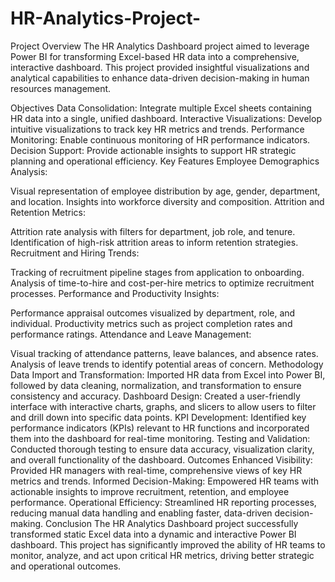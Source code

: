 # HR-Analytics-Project-

Project Overview
The HR Analytics Dashboard project aimed to leverage Power BI for transforming Excel-based HR data into a comprehensive, interactive dashboard. This project provided insightful visualizations and analytical capabilities to enhance data-driven decision-making in human resources management.

Objectives
Data Consolidation: Integrate multiple Excel sheets containing HR data into a single, unified dashboard.
Interactive Visualizations: Develop intuitive visualizations to track key HR metrics and trends.
Performance Monitoring: Enable continuous monitoring of HR performance indicators.
Decision Support: Provide actionable insights to support HR strategic planning and operational efficiency.
Key Features
Employee Demographics Analysis:

Visual representation of employee distribution by age, gender, department, and location.
Insights into workforce diversity and composition.
Attrition and Retention Metrics:

Attrition rate analysis with filters for department, job role, and tenure.
Identification of high-risk attrition areas to inform retention strategies.
Recruitment and Hiring Trends:

Tracking of recruitment pipeline stages from application to onboarding.
Analysis of time-to-hire and cost-per-hire metrics to optimize recruitment processes.
Performance and Productivity Insights:

Performance appraisal outcomes visualized by department, role, and individual.
Productivity metrics such as project completion rates and performance ratings.
Attendance and Leave Management:

Visual tracking of attendance patterns, leave balances, and absence rates.
Analysis of leave trends to identify potential areas of concern.
Methodology
Data Import and Transformation: Imported HR data from Excel into Power BI, followed by data cleaning, normalization, and transformation to ensure consistency and accuracy.
Dashboard Design: Created a user-friendly interface with interactive charts, graphs, and slicers to allow users to filter and drill down into specific data points.
KPI Development: Identified key performance indicators (KPIs) relevant to HR functions and incorporated them into the dashboard for real-time monitoring.
Testing and Validation: Conducted thorough testing to ensure data accuracy, visualization clarity, and overall functionality of the dashboard.
Outcomes
Enhanced Visibility: Provided HR managers with real-time, comprehensive views of key HR metrics and trends.
Informed Decision-Making: Empowered HR teams with actionable insights to improve recruitment, retention, and employee performance.
Operational Efficiency: Streamlined HR reporting processes, reducing manual data handling and enabling faster, data-driven decision-making.
Conclusion
The HR Analytics Dashboard project successfully transformed static Excel data into a dynamic and interactive Power BI dashboard. This project has significantly improved the ability of HR teams to monitor, analyze, and act upon critical HR metrics, driving better strategic and operational outcomes.
